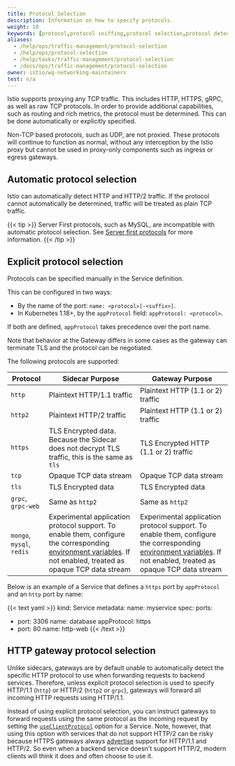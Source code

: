 ```yaml
---
title: Protocol Selection
description: Information on how to specify protocols.
weight: 10
keywords: [protocol,protocol sniffing,protocol selection,protocol detection]
aliases:
  - /help/ops/traffic-management/protocol-selection
  - /help/ops/protocol-selection
  - /help/tasks/traffic-management/protocol-selection
  - /docs/ops/traffic-management/protocol-selection
owner: istio/wg-networking-maintainers
test: n/a
---
```


Istio supports proxying any TCP traffic. This includes HTTP, HTTPS, gRPC, as well as raw TCP protocols.
In order to provide additional capabilities, such as routing and rich metrics, the protocol must be determined. This can be done automatically or explicitly specified.

Non-TCP based protocols, such as UDP, are not proxied. These protocols will continue to function as normal, without
any interception by the Istio proxy but cannot be used in proxy-only components such as ingress or egress gateways.

## Automatic protocol selection

Istio can automatically detect HTTP and HTTP/2 traffic. If the protocol cannot automatically be determined, traffic will be treated as plain TCP traffic.

{{< tip >}}
Server First protocols, such as MySQL, are incompatible with automatic protocol selection. See [Server first protocols](/es/docs/ops/deployment/application-requirements#server-first-protocols) for more information.
{{< /tip >}}

## Explicit protocol selection

Protocols can be specified manually in the Service definition.

This can be configured in two ways:

- By the name of the port: `name: <protocol>[-<suffix>]`.
- In Kubernetes 1.18+, by the `appProtocol` field: `appProtocol: <protocol>`.

If both are defined, `appProtocol` takes precedence over the port name.

Note that behavior at the Gateway differs in some cases as the gateway can terminate TLS and the protocol can be negotiated.

The following protocols are supported:

| Protocol                              | Sidecar Purpose                                                                                                                                                         | Gateway Purpose                                                                                                                                                         |
| ------------------------------------- | ----------------------------------------------------------------------------------------------------------------------------------------------------------------------- | ----------------------------------------------------------------------------------------------------------------------------------------------------------------------- |
| `http`                                | Plaintext HTTP/1.1 traffic                                                                                                                                              | Plaintext HTTP (1.1 or 2) traffic                                                                                                                                       |
| `http2`                               | Plaintext HTTP/2 traffic                                                                                                                                                | Plaintext HTTP (1.1 or 2) traffic                                                                                                                                       |
| `https`                               | TLS Encrypted data. Because the Sidecar does not decrypt TLS traffic, this is the same as `tls`                                                                         | TLS Encrypted HTTP (1.1 or 2) traffic                                                                                                                                   |
| `tcp`                                 | Opaque TCP data stream                                                                                                                                                  | Opaque TCP data stream                                                                                                                                                  |
| `tls`                                 | TLS Encrypted data                                                                                                                                                      | TLS Encrypted data                                                                                                                                                      |
| `grpc`, `grpc-web`                                | Same as `http2`                                                                                                                                                         | Same as `http2`                                                                                                                                                         |  |
| `mongo`, `mysql`, `redis` | Experimental application protocol support. To enable them, configure the corresponding [environment variables](/es/docs/reference/commands/pilot-discovery/#envvars). If not enabled, treated as opaque TCP data stream | Experimental application protocol support. To enable them, configure the corresponding [environment variables](/es/docs/reference/commands/pilot-discovery/#envvars). If not enabled, treated as opaque TCP data stream |

Below is an example of a Service that defines a `https` port by `appProtocol` and an `http` port by name:

{{< text yaml >}}
kind: Service
metadata:
  name: myservice
spec:
  ports:
  - port: 3306
    name: database
    appProtocol: https
  - port: 80
    name: http-web
{{< /text >}}

## HTTP gateway protocol selection

Unlike sidecars, gateways are by default unable to automatically detect the specific HTTP protocol to use when forwarding requests to backend services. Therefore, unless explicit protocol selection is used to specify HTTP/1.1 (`http`) or HTTP/2 (`http2` or `grpc`), gateways will forward all incoming HTTP requests using HTTP/1.1.

Instead of using explicit protocol selection, you can instruct gateways to forward requests using the same protocol as the incoming request by setting the [`useClientProtocol`](/es/docs/reference/config/networking/destination-rule/#ConnectionPoolSettings-HTTPSettings) option for a Service. Note, however, that using this option with services that do not support HTTP/2 can be risky because HTTPS gateways always [advertise](https://en.wikipedia.org/wiki/Application-Layer_Protocol_Negotiation) support for HTTP/1.1 and HTTP/2. So even when a backend service doesn't support HTTP/2, modern clients will think it does and often choose to use it.
